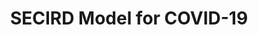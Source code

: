 ---
layout: page
title: SECIRD Model for COVID-19
description: An extension to the standard SEIR deterministic model for modeling the spread of an infectious disease such as COVID-19.
img: /assets/img/projects/secird.png
importance: 4
category: Biology
report: /assets/pdf/secird.pdf
url: /assets/pdf/secird.pdf
redirect: /assets/pdf/secird.pdf
---